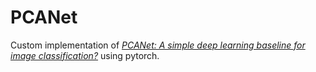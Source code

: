 PCANet
============================

Custom implementation of _[PCANet: A simple deep learning baseline for image classification?](https://ieeexplore.ieee.org/abstract/document/7234886/)_ using pytorch.
